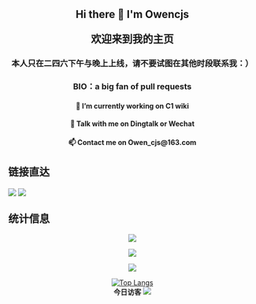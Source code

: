 <h2 p align="center"> Hi there 👋  I'm Owencjs </p>
欢迎来到我的主页 </p> </h2>
<h3 p align="center">本人只在二四六下午与晚上上线，请不要试图在其他时段联系我：） </p>
</h3>
<h3 p align="center">BIO：a big fan of pull requests </p>
</h3>
<h4 p align="center">🔭 I’m currently working on C1 wiki  </p> </h4>
<h4  p align="center">💬 Talk with me on Dingtalk or Wechat  </p>  </h4> 
<h4 p align="center">📫 Contact me on Owen_cjs@163.com </p> </h4>

## 链接直达
<a href="" target="_blank"><img  align=center src="https://img.shields.io/badge/C1_wiki(即将公测|链接未开放)-%23096db1?style=flat-square"/></a>
<a href="" target="_blank"><img  align=center src="https://img.shields.io/badge/Bilibili个人主页-%230de2f8?style=flat-square"/></a>


## 统计信息 
<div align="center"> 
<a href="https://wakatime.com/@018e0793-354b-42d4-8c6d-8dba8d71ab4f"><img align="center" src="https://wakatime.com/badge/user/018e0793-354b-42d4-8c6d-8dba8d71ab4f.svg" ></a>

<img src="https://github-profile-trophy.vercel.app/?username=AZCodingAccount&theme=gruvbox&row=1&column=5&no-frame=true&no-bg=true" /><br/>

<img   align="center" src="https://github-readme-stats.vercel.app/api?username=Owencjs&locale=cn&line_height=33&show_icons=true&hide=stars,issues&theme=dark&rank_icon=github&custom_title=今日数据"/>
                      
[![Top Langs](https://github-readme-stats.vercel.app/api/top-langs/?username=Owencjs)](https://github.com/Owencjsa/github-readme-stats)  
**今日访客**
<img src="https://profile-counter.glitch.me/Owencjs/count.svg" />
</div>
